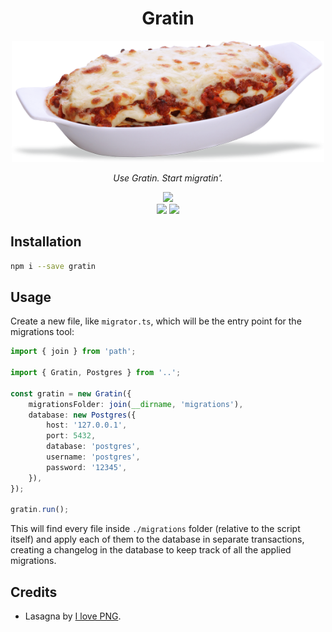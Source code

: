 <h1 align="center">Gratin</h1>
<p align="center">
  <img src="https://raw.githubusercontent.com/sirikon/gratin/master/assets/lasagna.png" width="500px">
</p>
<p align="center">
  <i>Use Gratin. Start migratin'.</i>
</p>
<p align="center">
  <a href="https://www.npmjs.com/package/gratin">
    <img src="https://img.shields.io/npm/v/gratin?label=npm%20i%20--save%20gratin&style=flat-square" />
  </a>
  <br />
  <img src="https://img.shields.io/maintenance/yes/2019?style=flat-square" />
  <img src="https://img.shields.io/badge/tasty-of%20course-brightgreen?style=flat-square" />
</p>

## Installation

```bash
npm i --save gratin
```

## Usage

Create a new file, like `migrator.ts`, which will be the entry point for the
migrations tool:

```typescript
import { join } from 'path';

import { Gratin, Postgres } from '..';

const gratin = new Gratin({
	migrationsFolder: join(__dirname, 'migrations'),
	database: new Postgres({
		host: '127.0.0.1',
		port: 5432,
		database: 'postgres',
		username: 'postgres',
		password: '12345',
	}),
});

gratin.run();
```
This will find every file inside `./migrations` folder (relative to the script
itself) and apply each of them to the database in separate transactions,
creating a changelog in the database to keep track of all the applied
migrations.

## Credits

- Lasagna by [I love PNG](https://i-love-png.com/lasagna_png_771374.html).
